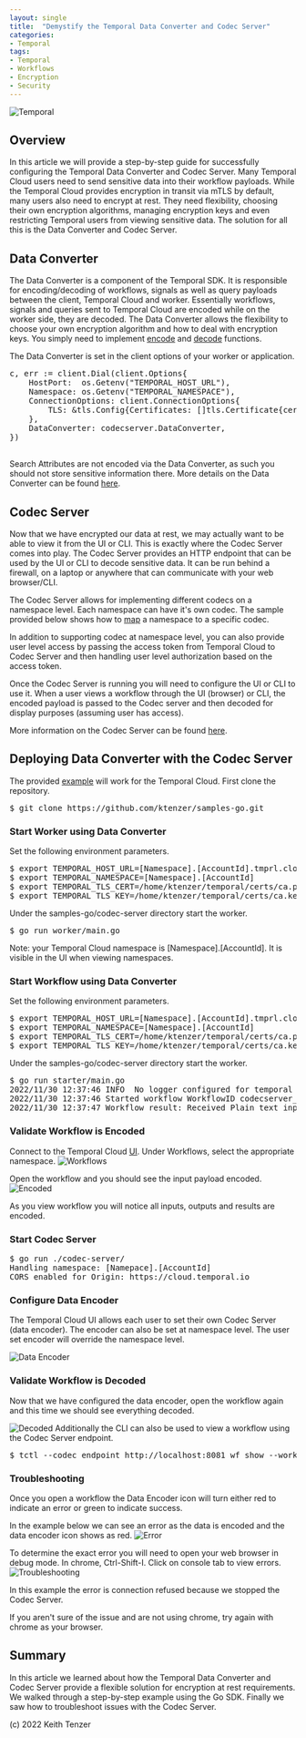 ```yaml
--- 
layout: single
title:  "Demystify the Temporal Data Converter and Codec Server"
categories:
- Temporal
tags:
- Temporal
- Workflows
- Encryption
- Security
---
```


![Temporal](/assets/2022-08-15/logo-temporal-with-copy.svg)
## Overview
In this article we will provide a step-by-step guide for successfully configuring the Temporal Data Converter and Codec Server. Many Temporal Cloud users need to send sensitive data into their workflow payloads. While the Temporal Cloud provides encryption in transit via mTLS by default, many users also need to encrypt at rest. They need flexibility, choosing their own encryption algorithms, managing encryption keys and even restricting Temporal users from viewing sensitive data. The solution for all this is the Data Converter and Codec Server.

## Data Converter
The Data Converter is a component of the Temporal SDK. It is responsible for encoding/decoding of workflows, signals as well as query payloads between the client, Temporal Cloud and worker. Essentially workflows, signals and queries sent to Temporal Cloud are encoded while on the worker side, they are decoded. The Data Converter allows the flexibility to choose your own encryption algorithm and how to deal with encryption keys. You simply need to implement [encode](https://github.com/ktenzer/samples-go/blob/main/codec-server/data_converter.go#L25) and [decode](https://github.com/ktenzer/samples-go/blob/main/codec-server/data_converter.go#L45) functions.

The Data Converter is set in the client options of your worker or application.
<pre>
c, err := client.Dial(client.Options{
	HostPort:  os.Getenv("TEMPORAL_HOST_URL"),
	Namespace: os.Getenv("TEMPORAL_NAMESPACE"),
	ConnectionOptions: client.ConnectionOptions{
		TLS: &tls.Config{Certificates: []tls.Certificate{cert}},
	},
	DataConverter: codecserver.DataConverter,
})
 </pre>     

Search Attributes are not encoded via the Data Converter, as such you should not store sensitive information there. More details on the Data Converter can be found [here](https://docs.temporal.io/concepts/what-is-a-data-converter).

## Codec Server
Now that we have encrypted our data at rest, we may actually want to be able to view it from the UI or CLI. This is exactly where the Codec Server comes into play. The Codec Server provides an HTTP endpoint that can be used by the UI or CLI to decode sensitive data. It can be run behind a firewall, on a laptop or anywhere that can communicate with your web browser/CLI.

The Codec Server allows for implementing different codecs on a namespace level. Each namespace can have it's own codec. The sample provided below shows how to [map](https://github.com/ktenzer/samples-go/blob/main/codec-server/codec-server/main.go#L104) a namespace to a specific codec.

In addition to supporting codec at namespace level, you can also provide user level access by passing the access token from Temporal Cloud to Codec Server and then handling user level authorization based on the access token.

Once the Codec Server is running you will need to configure the UI or CLI to use it. When a user views a workflow through the UI (browser) or CLI, the encoded payload is passed to the Codec server and then decoded for display purposes (assuming user has access). 

More information on the Codec Server can be found [here](https://docs.temporal.io/security#codec-server).

## Deploying Data Converter with the Codec Server
The provided [example](https://github.com/ktenzer/samples-go/tree/main/codec-server) will work for the Temporal Cloud. First clone the repository.
<pre>
$ git clone https://github.com/ktenzer/samples-go.git
</pre>

### Start Worker using Data Converter
Set the following environment parameters. 
<pre>
$ export TEMPORAL_HOST_URL=[Namespace].[AccountId].tmprl.cloud:7233
$ export TEMPORAL_NAMESPACE=[Namespace].[AccountId]
$ export TEMPORAL_TLS_CERT=/home/ktenzer/temporal/certs/ca.pem
$ export TEMPORAL_TLS_KEY=/home/ktenzer/temporal/certs/ca.key
</pre>

Under the samples-go/codec-server directory start the worker.
<pre>
$ go run worker/main.go
</pre>
Note: your Temporal Cloud namespace is [Namespace].[AccountId]. It is visible in the UI when viewing namespaces.

### Start Workflow using Data Converter
Set the following environment parameters.
<pre>
$ export TEMPORAL_HOST_URL=[Namespace].[AccountId].tmprl.cloud:7233
$ export TEMPORAL_NAMESPACE=[Namespace].[AccountId]
$ export TEMPORAL_TLS_CERT=/home/ktenzer/temporal/certs/ca.pem
$ export TEMPORAL_TLS_KEY=/home/ktenzer/temporal/certs/ca.key
</pre>

Under the samples-go/codec-server directory start the worker.
<pre>
$ go run starter/main.go
2022/11/30 12:37:46 INFO  No logger configured for temporal client. Created default one.
2022/11/30 12:37:46 Started workflow WorkflowID codecserver_workflowID RunID b6137855-d043-46ba-8385-76617296e6ff
2022/11/30 12:37:47 Workflow result: Received Plain text input
</pre>

### Validate Workflow is Encoded
Connect to the Temporal Cloud [UI](https://cloud.temporal.io/). Under Workflows, select the appropriate namespace.
![Workflows](/assets/2022-11-30/show_workflows.png)

Open the workflow and you should see the input payload encoded.
![Encoded](/assets/2022-11-30/encoded_workflow.png)

As you view workflow you will notice all inputs, outputs and results are encoded.

### Start Codec Server
<pre>
$ go run ./codec-server/
Handling namespace: [Namepace].[AccountId]
CORS enabled for Origin: https://cloud.temporal.io
</pre>

### Configure Data Encoder
The Temporal Cloud UI allows each user to set their own Codec Server (data encoder). The encoder can also be set at namespace level. The user set encoder will override the namespace level.

![Data Encoder](/assets/2022-11-30/data_encoder.png)

### Validate Workflow is Decoded
Now that we have configured the data encoder, open the workflow again and this time we should see everything decoded.

![Decoded](/assets/2022-11-30/decoded_workflow.png)
Additionally the CLI can also be used to view a workflow using the Codec Server endpoint.
<pre>
$ tctl --codec_endpoint http://localhost:8081 wf show --workflow_id codecserver_workflowID
</pre>

### Troubleshooting
Once you open a workflow the Data Encoder icon will turn either red to indicate an error or green to indicate success.

In the example below we can see an error as the data is encoded and the data encoder icon shows as red.
![Error](/assets/2022-11-30/data_encoder_error.png)

To determine the exact error you will need to open your web browser in debug mode. In chrome, Ctrl-Shift-I. Click on console tab to view errors.
![Troubleshooting](/assets/2022-11-30/troubleshooting.png)

In this example the error is connection refused because we stopped the Codec Server.

If you aren't sure of the issue and are not using chrome, try again with chrome as your browser.

## Summary
In this article we learned about how the Temporal Data Converter and Codec Server provide a flexible solution for encryption at rest requirements. We walked through a step-by-step example using the Go SDK. Finally we saw how to troubleshoot issues with the Codec Server.

(c) 2022 Keith Tenzer




